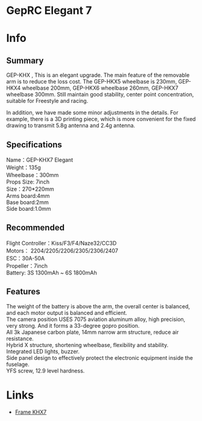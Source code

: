 # GepRC Elegant 7

# Info  
## Summary

GEP-KHX , This is an elegant upgrade. The main feature of the removable arm is to reduce the loss cost. The GEP-HKX5 wheelbase is 230mm, GEP-HKX4 wheelbase 200mm, GEP-HKX6 wheelbase 260mm, GEP-HKX7 wheelbase 300mm. Still maintain good stability, center point concentration, suitable for Freestyle and racing.

In addition, we have made some minor adjustments in the details. For example, there is a 3D printing piece, which is more convenient for the fixed drawing to transmit 5.8g antenna and 2.4g antenna.

## Specifications

Name：GEP-KHX7 Elegant  
Weight：135g  
Wheelbase：300mm  
Props Size: 7inch  
Size：270*220mm  
Arms board:4mm  
Base board:2mm  
Side board:1.0mm  

## Recommended

Flight Controller：Kiss/F3/F4/Naze32/CC3D  
Motors： 2204/2205/2206/2305/2306/2407  
ESC：30A-50A  
Propeller：7inch  
Battery: 3S 1300mAh ~ 6S 1800mAh  

## Features

The weight of the battery is above the arm, the overall center is balanced, and each motor output is balanced and efficient.  
The camera position USES 7075 aviation aluminum alloy, high precision, very strong. And it forms a 33-degree gopro position.  
All 3k Japanese carbon plate, 14mm narrow arm structure, reduce air resistance.  
Hybrid X structure, shortening wheelbase, flexibility and stability.  
Integrated LED lights, buzzer.  
Side panel design to effectively protect the electronic equipment inside the fuselage.  
YFS screw, 12.9 level hardness.  

# Links

- [Frame KHX7](https://web.archive.org/web/20201130134418/https://geprc.com/product/gep-khx7-elegant-frame/)
